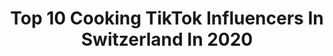 ---
title: Top 10 Cooking TikTok Influencers In Switzerland In 2020
description: >-
  Find top cooking TikTok influencers in Switzerland in 2020. Most popular hashtags: #fyp #foryou #cooking #funny.
platform: TikTok
hits: 17
text_top: Analyze the top-rated TikTok accounts on inBeat.
text_bottom: Our search engine aggregates 17 TikTok influencers like this in Switzerland for you to pitch.
profiles:
  - username: "mehit77"
    fullname: >-
      Mehit
    bio: >-
      Mom from June the showering Cat Love Cooking Vision Events Dipl. Eventmanagerin
    location: "Switzerland"
    followers: 5346
    engagement: 1206
    commentsToLikes: 0.081778
    id: ck9tua84vklv40j78c04vzwq6
    verified: false
    hashtags: "#ilovemycat, #kochen, #chocolate, #junetheshoweringcat"
  - username: "akimbrian"
    fullname: >-
      akimpbrian
    bio: >-
      🇨🇭 i eat a lot insta : akimpbrian dix mille arc-en-ciel
    location: "Switzerland"
    followers: 18400
    engagement: 1289
    commentsToLikes: 0.013946
    id: ckbfftxrjapem0j2392m8x70f
    verified: false
    hashtags: "#pt, #suisse, #switzerland, #comedie"
  - username: "megha_gupta318"
    fullname: >-
      Megha Gupta
    bio: >-
      🇮🇳🇨🇭
    location: "Switzerland"
    followers: 34800
    engagement: 412
    commentsToLikes: 0.019870
    id: ckbkulgg8prcx0j239tfcuhkl
    verified: false
    hashtags: "#chef, #foryou, #couplegoals, #europe"
  - username: "rudylong_17"
    fullname: >-
      RudyLong
    bio: >-
      ⁉️Likes without watching videos?🤔🤷‍♂️⁉️ 🇸🇰 / 🇨🇭 welcome in funnyland 🤪
    location: "Switzerland"
    followers: 64600
    engagement: 1673
    commentsToLikes: 0.118890
    id: ckdnv4w1xo6q00j230wqor8yy
    verified: false
    hashtags: "#xcyzba, #swissman17, #acting, #jeffdunham"
  - username: "delphineroucher"
    fullname: >-
      𝑫𝒆𝒍𝒑𝒉𝒊𝒏𝒆 🌵
    bio: >-
      23 | Genève📍INSTA ⬆️ ✨elle/she✨ Ma fiction ⤵️
    location: "Switzerland"
    followers: 108300
    engagement: 1132
    commentsToLikes: 0.030315
    id: ck84mbhq3mxoo0j78hd5fd2go
    verified: false
    hashtags: "#switzerland, #foryou, #pourtoi, #swiss"
  - username: "corinne_zhh"
    fullname: >-
      🌟corinne🌟
    bio: >-
      ⭐️ | Momlife ( 2 Kids ) ⭐️ | Mixed by 🇨🇭🇹🇭🇪🇸 ⭐️ | Instagram / corinne_zhh
    location: "Switzerland"
    followers: 446600
    engagement: 1562
    commentsToLikes: 0.011184
    id: ck9n54hu46edf0j78m0s78q3d
    verified: false
    hashtags: "#cook, #food, #foodlover, #favorite"
  - username: "boccalino.lana"
    fullname: >-
      boccalino.lana 🇨🇭
    bio: >-
      Live, Love, Laugh 🙏🏻❣️😂 From Switzerland 🇨🇭 🗣 🇫🇷🇮🇹🇪🇸🇬🇧
    location: "Switzerland"
    followers: 9179
    engagement: 512
    commentsToLikes: 0.075095
    id: ckamm3qgcyt3r0i78luxbyfnl
    verified: false
    hashtags: "#foryou, #perte, #foryoupage, #funny"
  - username: "_mario.jannick_"
    fullname: >-
      Mario jannick 
    bio: >-
      🙏 show my Ig some love 📧 barrymoha1@gmail.com ⚽️ 17 years old Content Crator
    location: "Switzerland"
    followers: 129800
    engagement: 1278
    commentsToLikes: 0.022771
    id: ck9r43irit9hy0j7867jw1t35
    verified: false
    hashtags: "#football, #soccer, #fyp, #duet"
  - username: "stvdrfs"
    fullname: >-
      SD
    bio: >-
      Live. Love. Laugh. Repeat ♾. Great things ahead Grateful.
    location: "Switzerland"
    followers: 2726
    engagement: 616
    commentsToLikes: 0.020097
    id: cka66ltunhhdk0i78domahh8f
    verified: false
    hashtags: "#foryou, #fyp, #home, #fy"
  - username: "k.siy"
    fullname: >-
      𝐊 𝐒 𝐈 𝐘
    bio: >-
      🪐 𝐒𝐖𝐈𝐓𝐙𝐄𝐑𝐋𝐀𝐍𝐃 ♡ тнαʟαραтнч
    location: "Switzerland"
    followers: 11700
    engagement: 710
    commentsToLikes: 0.033184
    id: ck9rp5vkefyeo0j78gdddda3m
    verified: false
    hashtags: "#viral, #friend, #switzerland, #tamil"
---